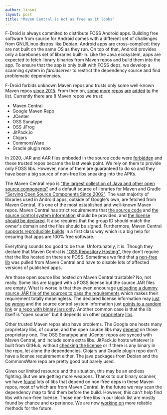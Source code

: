 ```yaml
---
author: linsui
layout: post
title: "Maven Central is not as free as it looks"
---
```


F-Droid is always commited to distribute FOSS Android apps. Building free software from source for Android comes with a different set of challenges from GNU/Linux distros like Debian. Android apps are cross-compiled: they are not built on the same OS as they run. On top of that, Android provides only a barebones set of libraries built-in. Like the Java ecosystem, apps are expected to fetch library binaries from Maven repos and build them into the app. To ensure that the app is only built with FOSS deps, we develop a scanning system in _fdroidserver_ to restrict the dependency source and find problematic dependencies.

F-Droid forbids unknown Maven repos and trusts only some well-known Maven repos [since 2015](https://gitlab.com/fdroid/fdroidserver/-/commit/21117b77d228458b4d3b003c4af19a2ac236b784). From then on, [some](https://gitlab.com/fdroid/fdroidserver/-/commit/d17da074e92e59bd543c362aff1bde3f087a0220) [more](https://gitlab.com/fdroid/fdroidserver/-/commit/a92f9a3a4c26e6b0b66f711891d342813d58cf48) [repos](https://gitlab.com/fdroid/fdroidserver/-/commit/1ff4f63de348ccca80dc3e773fcd2da58ffd07b2) [are](https://gitlab.com/fdroid/fdroidserver/-/commit/c87cdb91db3e731384d67045563d056b03858728) [added](https://gitlab.com/fdroid/fdroidserver/-/commit/c056b95fd5db81484d9e2b21d71975b12ffa9ac3) [to](https://gitlab.com/fdroid/fdroidserver/-/merge_requests/102) the list. Currently there are 8 Maven repos we trust:

- Maven Central
- Google Maven Repo
- JCenter
- OSS Sonatype
- OSS JFrog
- JitPack.io
- Clojars
- CommonsWare
- Gradle plugin repo

In 2020, JAR and AAR files embeded in the source code were [forbidden](https://gitlab.com/fdroid/fdroidserver/-/merge_requests/325) and these trusted repos became the last weak point. We rely on them to provide only FOSS libs. However, none of them are guaranteed to do so and they have been a big source of non-free libs sneaking into the APKs. 

The Maven Central repo is ["the largest collection of Java and other open source components"](https://central.sonatype.org/pages/about/#what-is-the-central-repository) and a default source of libraries for Maven and Gradle ["Serving Open Source Components Since 2002"](https://central.sonatype.org/). The vast majority of libraries used in Android apps, outside of Google's own, are fetched from Maven Central. It's one of the most established and well-known Maven repos. Maven Central has strict requirements that [the source code](https://central.sonatype.org/publish/requirements/#supply-javadoc-and-sources) and [the source control system information](https://central.sonatype.org/publish/requirements/#scm-information) should be provided, and [the license should be declared](https://central.sonatype.org/publish/requirements/#license-information). It also requires that the group ID should match the owner's domain and the files should be signed. Furthermore, Maven Central [supports reproducible builds](https://Maven.apache.org/guides/mini/guide-reproducible-builds.html) in a first class way which is a big help for ensuring that apps are 100% free software.

Everything sounds too good to be true.  Unfortunately, it is. Though they declare that Maven Central is ["OSS Repository Hosting"](https://central.sonatype.org/publish/publish-guide/#introduction), they don't require that the libs hosted on there are FOSS. Sometimes we find that [a](https://gitlab.com/fdroid/fdroidserver/-/issues/628) [non-free](https://gitlab.com/fdroid/fdroidserver/-/merge_requests/680) [lib](https://gitlab.com/fdroid/fdroidserver/-/merge_requests/542) was pulled from Maven Central and have to disable lots of affected versions of published apps.

Are those open source libs hosted on Maven Central trustable? No, not really. Some libs are tagged with a FOSS license but the source JAR files are empty. What is worse is that they even encourage [uploading a dummy source JAR file of the sources to pass the requirements](https://central.sonatype.org/faq/closed-source/) which makes their requirement totally meaningless. The declared license information may [just](https://gitlab.com/fdroid/fdroidserver/-/merge_requests/1147) [be](https://gitlab.com/fdroid/fdroidserver/-/merge_requests/1150) [wrong](https://gitlab.com/fdroid/fdroidserver/-/merge_requests/1130) and the source control system information just [points to a random link](https://gitlab.com/fdroid/fdroidserver/-/merge_requests/1130) or [a repo with binary jars only](https://gitlab.com/fdroid/fdroidserver/-/merge_requests/1147). Another common case is that the lib itself is "open source" but it depends on other [proprietary](https://gitlab.com/fdroid/fdroidserver/-/merge_requests/712) [libs](https://gitlab.com/fdroid/fdroidserver/-/merge_requests/1150).

Other trusted Maven repos also have problems. The Google one hosts many proprietary libs, of course, and the open source libs may [depend](https://gitlab.com/fdroid/fdroidserver/-/merge_requests/1011) on those proprietary one. The OSS Sonatype and JCenter repos are synced with Maven Central, and include some extra libs. JitPack.io hosts whatever is built from GitHub, without [checking the license](https://gitlab.com/fdroid/fdroidserver/-/merge_requests/1091) or if there is any binary in the repo, let alone the dependencies. Clojars and Gradle plugin repo don't have a license requirement either. The java packages from Debian and the CommonsWare repo are pretty good but barely used.

Given our limited resource and the situation, this may be an endless fighting. But we are getting more weapons. Thanks to our binary scanner, we have [found](https://gitlab.com/fdroid/fdroidserver/-/issues/1004) lots of libs that depend on non-free deps in these Maven repos, most of which are from Maven Central. In the future we may scan the dependency map to find them before the build. However, this can't help find libs with non-free license. Those non-free libs in our block list are mostly found by chance and experience. We are now [working on](https://gitlab.com/groups/fdroid/-/milestones/10#tab-issues) more reliable methods for the future.  
